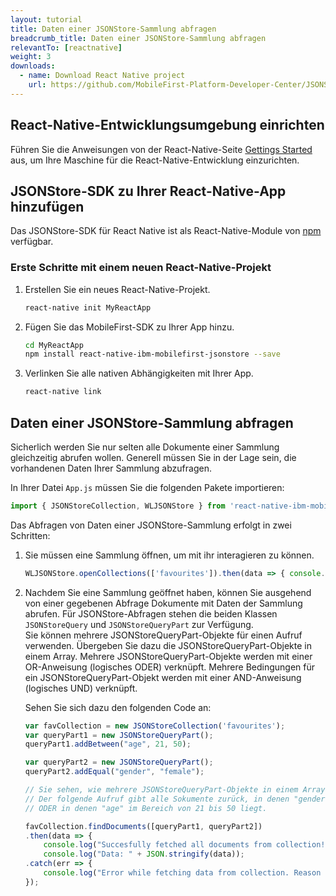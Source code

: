 ```yaml
---
layout: tutorial
title: Daten einer JSONStore-Sammlung abfragen
breadcrumb_title: Daten einer JSONStore-Sammlung abfragen
relevantTo: [reactnative]
weight: 3
downloads:
  - name: Download React Native project
    url: https://github.com/MobileFirst-Platform-Developer-Center/JSONStoreReactNative
---
```

<!-- NLS_CHARSET=UTF-8 -->
##  React-Native-Entwicklungsumgebung einrichten
Führen Sie die Anweisungen von der React-Native-Seite [Gettings Started](https://facebook.github.io/react-native/docs/getting-started.html) aus, um Ihre Maschine für die React-Native-Entwicklung einzurichten.

##  JSONStore-SDK zu Ihrer React-Native-App hinzufügen
Das JSONStore-SDK für React Native ist als React-Native-Module von [npm](https://www.npmjs.com/package/react-native-mobilefirst-jsonstore) verfügbar.

### Erste Schritte mit einem neuen React-Native-Projekt
1. Erstellen Sie ein neues React-Native-Projekt.
    ```bash
    react-native init MyReactApp
    ```

2. Fügen Sie das MobileFirst-SDK zu Ihrer App hinzu.
    ```bash
    cd MyReactApp
    npm install react-native-ibm-mobilefirst-jsonstore --save
    ```

3.  Verlinken Sie alle nativen Abhängigkeiten mit Ihrer App.
    ```bash
    react-native link
    ```

## Daten einer JSONStore-Sammlung abfragen
Sicherlich werden Sie nur selten alle Dokumente einer Sammlung gleichzeitig abrufen wollen. Generell müssen Sie in der Lage sein, die vorhandenen Daten Ihrer Sammlung abzufragen. 

In Ihrer Datei `App.js` müssen Sie die folgenden Pakete importieren: 

```javascript
import { JSONStoreCollection, WLJSONStore } from 'react-native-ibm-mobilefirst-jsonstore';
```

Das Abfragen von Daten einer JSONStore-Sammlung erfolgt in zwei Schritten:

1. Sie müssen eine Sammlung öffnen, um mit ihr interagieren zu können.
    ```javascript
    WLJSONStore.openCollections(['favourites']).then(data => { console.log(data); }).catch(err =>{ console.log(err); });
    ```

2. Nachdem Sie eine Sammlung geöffnet haben, können Sie ausgehend von einer gegebenen Abfrage Dokumente mit Daten der Sammlung abrufen. Für JSONStore-Abfragen stehen die beiden Klassen `JSONStoreQuery` und `JSONStoreQueryPart` zur Verfügung.<br/>
    Sie können mehrere JSONStoreQueryPart-Objekte für einen Aufruf verwenden. Übergeben Sie dazu die JSONStoreQueryPart-Objekte in einem Array.
    Mehrere JSONStoreQueryPart-Objekte werden mit einer OR-Anweisung (logisches ODER) verknüpft.
    Mehrere Bedingungen für ein JSONStoreQueryPart-Objekt werden mit einer AND-Anweisung (logisches UND) verknüpft. 

    Sehen Sie sich dazu den folgenden Code an:

    ```javascript
    var favCollection = new JSONStoreCollection('favourites');
    var queryPart1 = new JSONStoreQueryPart();
    queryPart1.addBetween("age", 21, 50);

    var queryPart2 = new JSONStoreQueryPart();
    queryPart2.addEqual("gender", "female");

    // Sie sehen, wie mehrere JSONStoreQueryPart-Objekte in einem Array übergeben werden, um eine komplexe Abfrage zu erstellen.
    // Der folgende Aufruf gibt alle Sokumente zurück, in denen "gender" auf "female" gesetzt ist
    // ODER in denen "age" im Bereich von 21 bis 50 liegt.

    favCollection.findDocuments([queryPart1, queryPart2])
    .then(data => {
    	console.log("Succesfully fetched all documents from collection!"));
    	console.log("Data: " + JSON.stringify(data));
    .catch(err => {
    	console.log("Error while fetching data from collection. Reason : " + err);
    });
    ```    
